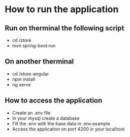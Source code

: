 # How to run the application
## Run on therminal the following script

- cd /store
- mvn spring-boot:run

## On another therminal

- cd /store-angular
- npm install
- ng serve


## How to access the application

- Create an .env file 
- In your mysql create a database
- Fill the .env with the base data in .env.example
- Access the application on port 4200 in your localhost